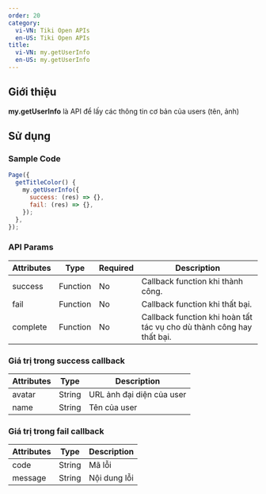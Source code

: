 ```yaml
---
order: 20
category:
  vi-VN: Tiki Open APIs
  en-US: Tiki Open APIs
title:
  vi-VN: my.getUserInfo
  en-US: my.getUserInfo
---
```


## Giới thiệu

**my.getUserInfo** là API để lấy các thông tin cơ bản của users (tên, ảnh)

## Sử dụng

### Sample Code

```js
Page({
  getTitleColor() {
    my.getUserInfo({
      success: (res) => {},
      fail: (res) => {},
    });
  },
});
```

### API Params

| Attributes | Type     | Required | Description                                                           |
| ---------- | -------- | -------- | --------------------------------------------------------------------- |
| success    | Function | No       | Callback function khi thành công.                                     |
| fail       | Function | No       | Callback function khi thất bại.                                       |
| complete   | Function | No       | Callback function khi hoàn tất tác vụ cho dù thành công hay thất bại. |

### Giá trị trong success callback

| Attributes | Type   | Description               |
| ---------- | ------ | ------------------------- |
| avatar     | String | URL ảnh đại diện của user |
| name       | String | Tên của user              |

### Giá trị trong fail callback

| Attributes | Type   | Description  |
| ---------- | ------ | ------------ |
| code       | String | Mã lỗi       |
| message    | String | Nội dung lỗi |

